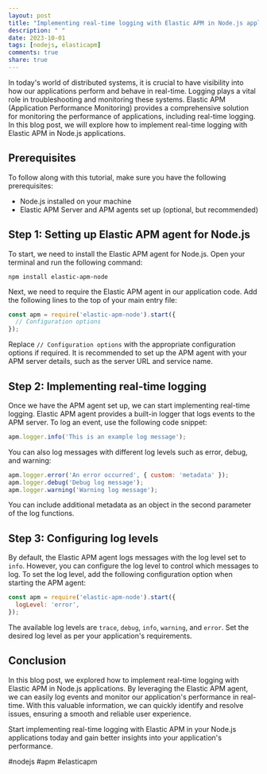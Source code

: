 ```yaml
---
layout: post
title: "Implementing real-time logging with Elastic APM in Node.js applications"
description: " "
date: 2023-10-01
tags: [nodejs, elasticapm]
comments: true
share: true
---
```


In today's world of distributed systems, it is crucial to have visibility into how our applications perform and behave in real-time. Logging plays a vital role in troubleshooting and monitoring these systems. Elastic APM (Application Performance Monitoring) provides a comprehensive solution for monitoring the performance of applications, including real-time logging. In this blog post, we will explore how to implement real-time logging with Elastic APM in Node.js applications.

## Prerequisites

To follow along with this tutorial, make sure you have the following prerequisites:

- Node.js installed on your machine
- Elastic APM Server and APM agents set up (optional, but recommended)

## Step 1: Setting up Elastic APM agent for Node.js

To start, we need to install the Elastic APM agent for Node.js. Open your terminal and run the following command:

```shell
npm install elastic-apm-node
```

Next, we need to require the Elastic APM agent in our application code. Add the following lines to the top of your main entry file:

```javascript
const apm = require('elastic-apm-node').start({
  // Configuration options
});
```

Replace `// Configuration options` with the appropriate configuration options if required. It is recommended to set up the APM agent with your APM server details, such as the server URL and service name.

## Step 2: Implementing real-time logging

Once we have the APM agent set up, we can start implementing real-time logging. Elastic APM agent provides a built-in logger that logs events to the APM server. To log an event, use the following code snippet:

```javascript
apm.logger.info('This is an example log message');
```

You can also log messages with different log levels such as error, debug, and warning:

```javascript
apm.logger.error('An error occurred', { custom: 'metadata' });
apm.logger.debug('Debug log message');
apm.logger.warning('Warning log message');
```

You can include additional metadata as an object in the second parameter of the log functions.

## Step 3: Configuring log levels

By default, the Elastic APM agent logs messages with the log level set to `info`. However, you can configure the log level to control which messages to log. To set the log level, add the following configuration option when starting the APM agent:

```javascript
const apm = require('elastic-apm-node').start({
  logLevel: 'error',
});
```

The available log levels are `trace`, `debug`, `info`, `warning`, and `error`. Set the desired log level as per your application's requirements.

## Conclusion

In this blog post, we explored how to implement real-time logging with Elastic APM in Node.js applications. By leveraging the Elastic APM agent, we can easily log events and monitor our application's performance in real-time. With this valuable information, we can quickly identify and resolve issues, ensuring a smooth and reliable user experience.

Start implementing real-time logging with Elastic APM in your Node.js applications today and gain better insights into your application's performance.

#nodejs #apm #elasticapm